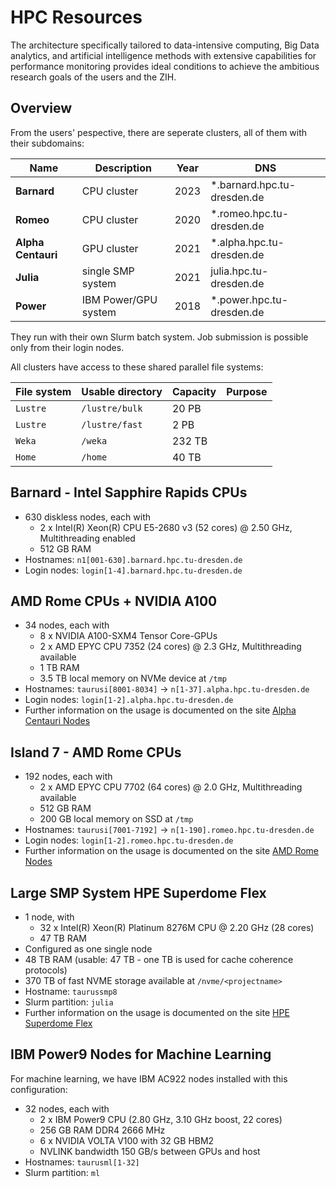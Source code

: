 # HPC Resources

The architecture specifically tailored to data-intensive computing, Big Data
analytics, and artificial intelligence methods with extensive capabilities for performance monitoring provides ideal conditions to achieve the ambitious research goals of the users and the ZIH.

## Overview

From the users' pespective, there are seperate clusters, all of them with their subdomains:

| Name | Description | Year| DNS | 
| --- | --- | --- | --- |
| **Barnard** | CPU cluster |2023| *.barnard.hpc.tu-dresden.de |
| **Romeo** | CPU cluster |2020|*.romeo.hpc.tu-dresden.de |
| **Alpha Centauri** | GPU cluster |2021|*.alpha.hpc.tu-dresden.de |
| **Julia** | single SMP system |2021|julia.hpc.tu-dresden.de |
| **Power** | IBM Power/GPU system |2018|*.power.hpc.tu-dresden.de |


They run with their own Slurm batch system. Job submission is possible only from their login nodes.

All clusters have access to these shared parallel file systems:

| File system | Usable directory | Capacity | Purpose |
| --- | --- | --- | --- |
| `Lustre` | `/lustre/bulk` | 20 PB |
| `Lustre` | `/lustre/fast` | 2 PB | 
| `Weka` | `/weka` | 232 TB | 
| `Home` | `/home` | 40 TB |

## Barnard - Intel Sapphire Rapids CPUs

- 630 diskless nodes, each with
    - 2 x Intel(R) Xeon(R) CPU E5-2680 v3 (52 cores) @ 2.50 GHz, Multithreading enabled
    - 512 GB RAM
- Hostnames: `n1[001-630].barnard.hpc.tu-dresden.de`
- Login nodes: `login[1-4].barnard.hpc.tu-dresden.de`


## AMD Rome CPUs + NVIDIA A100

- 34 nodes, each with
    - 8 x NVIDIA A100-SXM4 Tensor Core-GPUs
    - 2 x AMD EPYC CPU 7352 (24 cores) @ 2.3 GHz, Multithreading available
    - 1 TB RAM
    - 3.5 TB local memory on NVMe device at `/tmp`
- Hostnames: `taurusi[8001-8034]`  -> `n[1-37].alpha.hpc.tu-dresden.de`
- Login nodes: `login[1-2].alpha.hpc.tu-dresden.de`
- Further information on the usage is documented on the site [Alpha Centauri Nodes](alpha_centauri.md)

## Island 7 - AMD Rome CPUs

- 192 nodes, each with
    - 2 x AMD EPYC CPU 7702 (64 cores) @ 2.0 GHz, Multithreading available
    - 512 GB RAM
    - 200 GB local memory on SSD at `/tmp`
- Hostnames: `taurusi[7001-7192]` -> `n[1-190].romeo.hpc.tu-dresden.de`
- Login nodes: `login[1-2].romeo.hpc.tu-dresden.de`
- Further information on the usage is documented on the site [AMD Rome Nodes](rome_nodes.md)

## Large SMP System HPE Superdome Flex

- 1 node, with
    - 32 x Intel(R) Xeon(R) Platinum 8276M CPU @ 2.20 GHz (28 cores)
    - 47 TB RAM
- Configured as one single node
- 48 TB RAM (usable: 47 TB - one TB is used for cache coherence protocols)
- 370 TB of fast NVME storage available at `/nvme/<projectname>`
- Hostname: `taurussmp8`
- Slurm partition: `julia`
- Further information on the usage is documented on the site [HPE Superdome Flex](sd_flex.md)

## IBM Power9 Nodes for Machine Learning

For machine learning, we have IBM AC922 nodes installed with this configuration:

- 32 nodes, each with
    - 2 x IBM Power9 CPU (2.80 GHz, 3.10 GHz boost, 22 cores)
    - 256 GB RAM DDR4 2666 MHz
    - 6 x NVIDIA VOLTA V100 with 32 GB HBM2
    - NVLINK bandwidth 150 GB/s between GPUs and host
- Hostnames: `taurusml[1-32]`
- Slurm partition: `ml`


